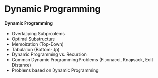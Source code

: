# Dynamic Programming

#### Dynamic Programming

* Overlapping Subproblems
* Optimal Substructure
* Memoization (Top-Down)
* Tabulation (Bottom-Up)
* Dynamic Programming vs. Recursion
* Common Dynamic Programming Problems (Fibonacci, Knapsack, Edit Distance)
* Problems based on Dynamic Programming
